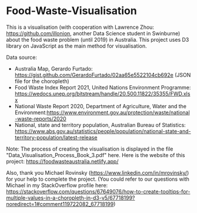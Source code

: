 # Food-Waste-Visualisation
This is a visualisation (with cooperation with Lawrence Zhou: https://github.com/illonion, another Data Science student in Swinburne) about the food waste problem (until 2019) in Australia. This project uses D3 library on JavaScript as the main method for visualisation.

Data source:
- Australia Map, Gerardo Furtado: https://gist.github.com/GerardoFurtado/02aa65e5522104cb692e (JSON file for the choropleth)
- Food Waste Index Report 2021, United Nations Environment Programme: https://wedocs.unep.org/bitstream/handle/20.500.11822/35355/FWD.xlsx
- National Waste Report 2020, Department of Agriculture, Water and the Environment:https://www.environment.gov.au/protection/waste/national-waste-reports/2020
- National, state and territory population, Australian Bureau of Statistics: https://www.abs.gov.au/statistics/people/population/national-state-and-territory-population/latest-release
 
Note: The process of creating the visualisation is displayed in the file "Data_Visualisation_Process_Book_3.pdf" here. Here is the website of this project: https://foodwasteaustralia.netlify.app/ 

Also, thank you Michael Rovinsky (https://www.linkedin.com/in/mrovinsky/) for your help to complete the project. (You could refer to our questions with Michael in my StackOverflow profile here: https://stackoverflow.com/questions/67649076/how-to-create-tooltips-for-multiple-values-in-a-choropleth-in-d3-v5/67718199?noredirect=1#comment119722082_67718199)
